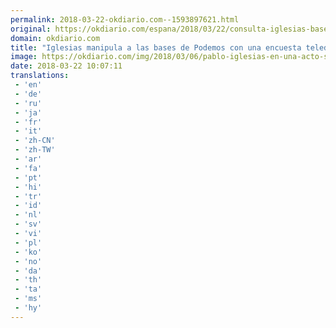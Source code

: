 ```yaml
---
permalink: 2018-03-22-okdiario.com--1593897621.html
original: https://okdiario.com/espana/2018/03/22/consulta-iglesias-bases-farsa-o-votas-lo-que-dice-o-podemos-no-ira-elecciones-1999629
domain: okdiario.com
title: "Iglesias manipula a las bases de Podemos con una encuesta teledirigida sobre el futuro del partido"
image: https://okdiario.com/img/2018/03/06/pablo-iglesias-en-una-acto-sobre-libertad-de-expresion.-foto.-flickr.jpg
date: 2018-03-22 10:07:11
translations: 
 - 'en'
 - 'de'
 - 'ru'
 - 'ja'
 - 'fr'
 - 'it'
 - 'zh-CN'
 - 'zh-TW'
 - 'ar'
 - 'fa'
 - 'pt'
 - 'hi'
 - 'tr'
 - 'id'
 - 'nl'
 - 'sv'
 - 'vi'
 - 'pl'
 - 'ko'
 - 'no'
 - 'da'
 - 'th'
 - 'ta'
 - 'ms'
 - 'hy'
---
```


